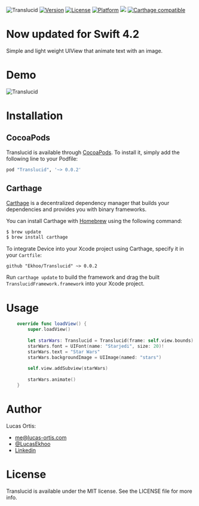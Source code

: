 ![Translucid](https://github.com/Ekhoo/Translucid/blob/master/Source/Asset/translucid.png)
[![Version](https://img.shields.io/cocoapods/v/Translucid.svg?style=flat)](http://cocoapods.org/pods/Translucid)
[![License](https://img.shields.io/cocoapods/l/Translucid.svg?style=flat)](http://cocoapods.org/pods/Translucid)
[![Platform](https://img.shields.io/cocoapods/p/Translucid.svg?style=flat)](http://cocoapods.org/pods/Translucid)
![](https://img.shields.io/badge/Supported-iOS8-4BC51D.svg?style=flat-square)
[![Carthage compatible](https://img.shields.io/badge/Carthage-Compatible-brightgreen.svg?style=flat)](https://github.com/Carthage/Carthage)

# Now updated for Swift 4.2

Simple and light weight UIView that animate text with an image.

# Demo
![Translucid](https://github.com/Ekhoo/Translucid/blob/master/Example/Resources/demo.gif)

# Installation
## CocoaPods
Translucid is available through [CocoaPods](http://cocoapods.org). To install
it, simply add the following line to your Podfile:

```ruby
pod "Translucid", '~> 0.0.2'
```

## Carthage

[Carthage](https://github.com/Carthage/Carthage) is a decentralized dependency manager that builds your dependencies and provides you with binary frameworks.

You can install Carthage with [Homebrew](http://brew.sh/) using the following command:

```bash
$ brew update
$ brew install carthage
```

To integrate Device into your Xcode project using Carthage, specify it in your `Cartfile`:

```ogdl
github "Ekhoo/Translucid" ~> 0.0.2
```

Run `carthage update` to build the framework and drag the built `TranslucidFramework.framework` into your Xcode project.

# Usage
```swift
    override func loadView() {
        super.loadView()
        
        let starWars: Translucid = Translucid(frame: self.view.bounds)
        starWars.font = UIFont(name: "Starjedi", size: 20)!
        starWars.text = "Star Wars"
        starWars.backgroundImage = UIImage(named: "stars")
        
        self.view.addSubview(starWars)
        
        starWars.animate()
    }
```

# Author
Lucas Ortis:
- me@lucas-ortis.com
- [@LucasEkhoo](https://twitter.com/LucasEkhoo)
- [Linkedin](https://fr.linkedin.com/in/lucasortis)

# License

Translucid is available under the MIT license. See the LICENSE file for more info.
